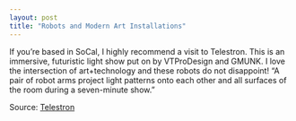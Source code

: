 ```yaml
---
layout: post
title: "Robots and Modern Art Installations"
---
```


If you’re based in SoCal, I highly recommend a visit to Telestron. This is an immersive, futuristic light show put on by VTProDesign and GMUNK. I love the intersection of art+technology and these robots do not disappoint! “A pair of robot arms project light patterns onto each other and all surfaces of the room during a seven-minute show.”

Source: [Telestron](link)
